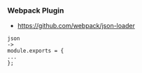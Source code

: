 ### Webpack Plugin

- https://github.com/webpack/json-loader
```
json
->
module.exports = {
...
};
```
